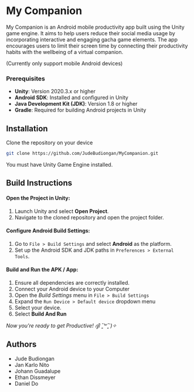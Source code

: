 # My Companion

My Companion is an Android mobile productivity app built using the Unity game engine. It aims to help users reduce their social media usage by incorporating interactive and engaging gacha game elements. The app encourages users to limit their screen time by connecting their productivity habits with the wellbeing of a virtual companion.

(Currently only support mobile Android devices)

### Prerequisites
- **Unity**: Version 2020.3.x or higher
- **Android SDK**: Installed and configured in Unity
- **Java Development Kit (JDK)**: Version 1.8 or higher
- **Gradle**: Required for building Android projects in Unity

## Installation

Clone the repository on your device

```bash
git clone https://github.com/JudeBudiongan/MyCompanion.git
```

You must have Unity Game Engine installed.


## Build Instructions

#### Open the Project in Unity:

1. Launch Unity and select **Open Project**.
2. Navigate to the cloned repository and open the project folder.

#### Configure Android Build Settings:

1. Go to `File > Build Settings` and select **Android** as the platform.
2. Set up the Android SDK and JDK paths in `Preferences > External Tools`.

#### Build and Run the APK / App:

1. Ensure all dependencies are correctly installed.
2. Connect your Android device to your Computer
3. Open the *Build Settings* menu in `File > Build Settings` 
3. Expand the `Run Device > Default device` dropdown menu
4. Select your device.
4. Select **Build And Run**

*Now you're ready to get Productive! ദ്ദി ˉ͈̀꒳ˉ͈́ )✧*

## Authors

- Jude Budiongan
- Jan Karlo Nito
- Johann Guadalupe
- Ethan Dissmeyer
- Daniel Do
